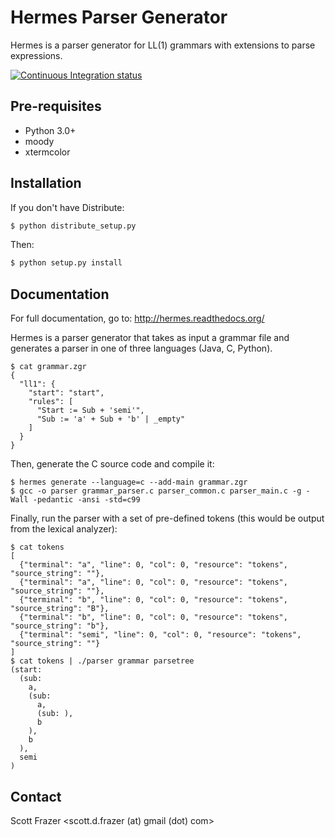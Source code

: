 Hermes Parser Generator
=======================

Hermes is a parser generator for LL(1) grammars with extensions to parse expressions. 

[![Continuous Integration status](https://secure.travis-ci.org/travis-ci/travis-lint.png)](http://travis-ci.org/travis-ci/travis-lint)

Pre-requisites
--------------

* Python 3.0+
* moody
* xtermcolor

Installation
------------

If you don't have Distribute:

```bash
$ python distribute_setup.py
```

Then:

```bash
$ python setup.py install
```

Documentation
-------------

For full documentation, go to: http://hermes.readthedocs.org/

Hermes is a parser generator that takes as input a grammar file and generates a parser in one of three languages (Java, C, Python).

```
$ cat grammar.zgr
{
  "ll1": {
    "start": "start",
    "rules": [
      "Start := Sub + 'semi'",
      "Sub := 'a' + Sub + 'b' | _empty"
    ]
  }
}
```

Then, generate the C source code and compile it:

```
$ hermes generate --language=c --add-main grammar.zgr
$ gcc -o parser grammar_parser.c parser_common.c parser_main.c -g -Wall -pedantic -ansi -std=c99
```

Finally, run the parser with a set of pre-defined tokens (this would be output from the lexical analyzer):

```
$ cat tokens
[
  {"terminal": "a", "line": 0, "col": 0, "resource": "tokens", "source_string": ""},
  {"terminal": "a", "line": 0, "col": 0, "resource": "tokens", "source_string": ""},
  {"terminal": "b", "line": 0, "col": 0, "resource": "tokens", "source_string": "B"},
  {"terminal": "b", "line": 0, "col": 0, "resource": "tokens", "source_string": "b"},
  {"terminal": "semi", "line": 0, "col": 0, "resource": "tokens", "source_string": ""}
]
$ cat tokens | ./parser grammar parsetree
(start:
  (sub:
    a,
    (sub:
      a,
      (sub: ),
      b
    ),
    b
  ),
  semi
)
```

Contact
-------

Scott Frazer <scott.d.frazer (at) gmail (dot) com>
